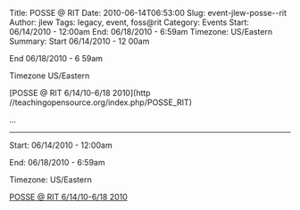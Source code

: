 Title: POSSE @ RIT
Date: 2010-06-14T06:53:00
Slug: event-jlew-posse--rit
Author: jlew
Tags: legacy, event, foss@rit
Category: Events
Start: 06/14/2010 - 12:00am
End: 06/18/2010 - 6:59am
Timezone: US/Eastern
Summary: 
	Start  06/14/2010 - 12 00am

End  06/18/2010 - 6 59am

Timezone  US/Eastern

[POSSE @ RIT 6/14/10-6/18
2010](http //teachingopensource.org/index.php/POSSE_RIT)

 ... 

---
Start: 06/14/2010 - 12:00am

End: 06/18/2010 - 6:59am

Timezone: US/Eastern

[POSSE @ RIT 6/14/10-6/18
2010](http://teachingopensource.org/index.php/POSSE_RIT)

